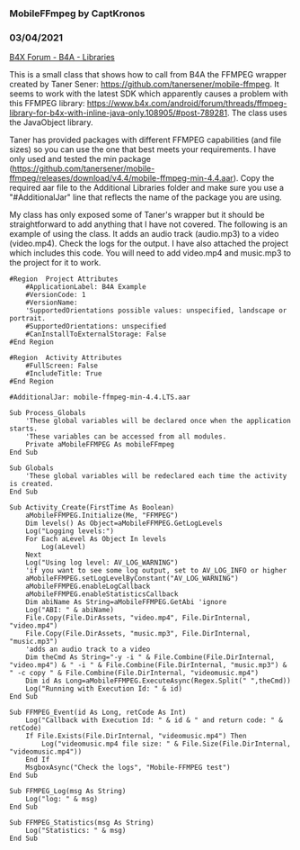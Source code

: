 ### MobileFFmpeg by CaptKronos
### 03/04/2021
[B4X Forum - B4A - Libraries](https://www.b4x.com/android/forum/threads/128310/)

This is a small class that shows how to call from B4A the FFMPEG wrapper created by Taner Sener: <https://github.com/tanersener/mobile-ffmpeg>. It seems to work with the latest SDK which apparently causes a problem with this FFMPEG library: <https://www.b4x.com/android/forum/threads/ffmpeg-library-for-b4x-with-inline-java-only.108905/#post-789281>. The class uses the JavaObject library.  
  
Taner has provided packages with different FFMPEG capabilities (and file sizes) so you can use the one that best meets your requirements. I have only used and tested the min package (<https://github.com/tanersener/mobile-ffmpeg/releases/download/v4.4/mobile-ffmpeg-min-4.4.aar>). Copy the required aar file to the Additional Libraries folder and make sure you use a "#AdditionalJar" line that reflects the name of the package you are using.  
  
My class has only exposed some of Taner's wrapper but it should be straightforward to add anything that I have not covered. The following is an example of using the class. It adds an audio track (audio.mp3) to a video (video.mp4). Check the logs for the output. I have also attached the project which includes this code. You will need to add video.mp4 and music.mp3 to the project for it to work.  
  

```B4X
#Region  Project Attributes  
    #ApplicationLabel: B4A Example  
    #VersionCode: 1  
    #VersionName:  
    'SupportedOrientations possible values: unspecified, landscape or portrait.  
    #SupportedOrientations: unspecified  
    #CanInstallToExternalStorage: False  
#End Region  
  
#Region  Activity Attributes  
    #FullScreen: False  
    #IncludeTitle: True  
#End Region  
  
#AdditionalJar: mobile-ffmpeg-min-4.4.LTS.aar  
  
Sub Process_Globals  
    'These global variables will be declared once when the application starts.  
    'These variables can be accessed from all modules.  
    Private aMobileFFMPEG As mobileFFmpeg  
End Sub  
  
Sub Globals  
    'These global variables will be redeclared each time the activity is created.  
End Sub  
  
Sub Activity_Create(FirstTime As Boolean)  
    aMobileFFMPEG.Initialize(Me, "FFMPEG")  
    Dim levels() As Object=aMobileFFMPEG.GetLogLevels  
    Log("Logging levels:")  
    For Each aLevel As Object In levels  
        Log(aLevel)  
    Next  
    Log("Using log level: AV_LOG_WARNING")  
    'if you want to see some log output, set to AV_LOG_INFO or higher  
    aMobileFFMPEG.setLogLevelByConstant("AV_LOG_WARNING")  
    aMobileFFMPEG.enableLogCallback  
    aMobileFFMPEG.enableStatisticsCallback  
    Dim abiName As String=aMobileFFMPEG.GetAbi 'ignore  
    Log("ABI: " & abiName)  
    File.Copy(File.DirAssets, "video.mp4", File.DirInternal, "video.mp4")  
    File.Copy(File.DirAssets, "music.mp3", File.DirInternal, "music.mp3")  
    'adds an audio track to a video  
    Dim theCmd As String="-y -i " & File.Combine(File.DirInternal, "video.mp4") & " -i " & File.Combine(File.DirInternal, "music.mp3") & " -c copy " & File.Combine(File.DirInternal, "videomusic.mp4")  
    Dim id As Long=aMobileFFMPEG.ExecuteAsync(Regex.Split(" ",theCmd))  
    Log("Running with Execution Id: " & id)  
End Sub  
  
Sub FFMPEG_Event(id As Long, retCode As Int)  
    Log("Callback with Execution Id: " & id & " and return code: " & retCode)  
    If File.Exists(File.DirInternal, "videomusic.mp4") Then  
        Log("videomusic.mp4 file size: " & File.Size(File.DirInternal, "videomusic.mp4"))  
    End If  
    MsgboxAsync("Check the logs", "Mobile-FFMPEG test")  
End Sub  
  
Sub FFMPEG_Log(msg As String)  
    Log("log: " & msg)  
End Sub  
  
Sub FFMPEG_Statistics(msg As String)  
    Log("Statistics: " & msg)  
End Sub
```